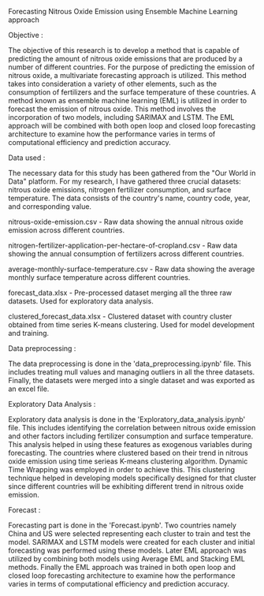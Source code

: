 Forecasting Nitrous Oxide Emission using Ensemble Machine Learning approach

Objective :

The objective of this research is to develop a method that is capable of predicting the amount of nitrous oxide emissions that are produced by a number of different countries. For the purpose of predicting the emission of nitrous oxide, a multivariate forecasting approach is utilized. This method takes into consideration a variety of other elements, such as the consumption of fertilizers and the surface temperature of these countries. A method known as ensemble machine learning (EML) is utilized in order to forecast the emission of nitrous oxide. This method involves the incorporation of two models, including SARIMAX and LSTM. The EML approach will be combined with both open loop and closed loop forecasting architecture to examine how the performance varies in terms of computational efficiency and prediction accuracy.

Data used :

The necessary data for this study has been gathered from the "Our World in Data" platform. For my research, I have gathered three crucial datasets: nitrous oxide emissions, nitrogen fertilizer consumption, and surface temperature. The  data consists of the country's name, country code, year, and corresponding value. 

nitrous-oxide-emission.csv - Raw data showing the annual nitrous oxide emission across different countries.

nitrogen-fertilizer-application-per-hectare-of-cropland.csv - Raw data showing the annual consumption of fertilizers across different countries.

average-monthly-surface-temperature.csv - Raw data showing the average monthly surface temperature across different countries.

forecast_data.xlsx -  Pre-processed dataset merging all the three raw datasets. Used for exploratory data analysis.

clustered_forecast_data.xlsx - Clustered dataset with country cluster obtained from time series K-means clustering. Used for model development and training.

Data preprocessing :

The data preprocessing  is done in the 'data_preprocessing.ipynb' file. This includes treating mull values and managing outliers in all the three datasets. Finally, the datasets were merged into a single dataset and was exported as an excel file.

Exploratory Data Analysis :

Exploratory data analysis  is done in the 'Exploratory_data_analysis.ipynb' file. This includes identifying the correlation between nitrous oxide emission and other factors including fertilizer consumption and surface temperature. This analysis helped in using these features as exogenous variables during forecasting. The countries where clustered based on their trend in nitrous oxide emission using time serieas K-means clustering algorithm. Dynamic Time Wrapping was employed in order to achieve this. This clustering technique helped in developing models specifically designed for that cluster since different countries will be exhibiting different trend in nitrous oxide emission.

Forecast :

Forecasting part is done in the 'Forecast.ipynb'. Two countries namely China and US were selected representing each cluster to train and test the model. SARIMAX and LSTM models were created for each cluster and initial forecasting was performed using these models. Later EML approach was utilized by combining both models using Average EML and Stacking EML methods. Finally the EML approach was trained in both open loop and closed loop forecasting architecture to examine how the performance varies in terms of computational efficiency and prediction accuracy.
